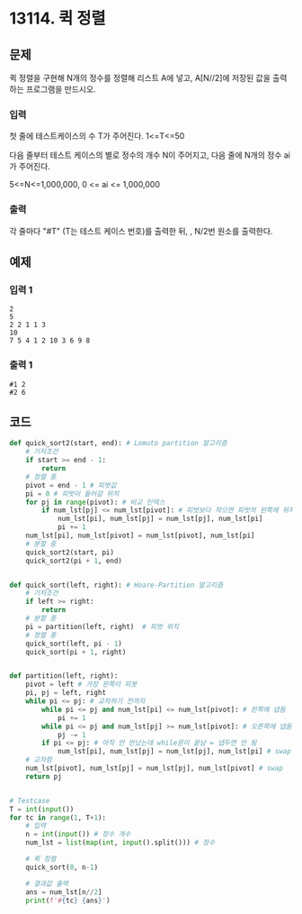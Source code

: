 # 13114. 퀵 정렬

## 문제


퀵 정렬을 구현해 N개의 정수를 정렬해 리스트 A에 넣고, A[N//2]에 저장된 값을 출력하는 프로그램을 만드시오.



### 입력

첫 줄에 테스트케이스의 수 T가 주어진다. 1<=T<=50

다음 줄부터 테스트 케이스의 별로 정수의 개수 N이 주어지고, 다음 줄에 N개의 정수 ai가 주어진다.

5<=N<=1,000,000, 0 <= ai <= 1,000,000

### 출력

각 줄마다 "#T" (T는 테스트 케이스 번호)를 출력한 뒤, , N/2번 원소를 출력한다.





## 예제

### 입력 1

```
2
5
2 2 1 1 3
10
7 5 4 1 2 10 3 6 9 8
```

### 출력 1

```
#1 2
#2 6
```





## 코드

```python
def quick_sort2(start, end): # Lomuto partition 알고리즘
    # 기저조건
    if start >= end - 1:
        return
    # 정렬 중
    pivot = end - 1 # 피벗값
    pi = 0 # 피벗이 들어갈 위치
    for pj in range(pivot): # 비교 인덱스
        if num_lst[pj] <= num_lst[pivot]: # 피벗보다 작으면 피벗의 왼쪽에 위치
            num_lst[pi], num_lst[pj] = num_lst[pj], num_lst[pi]
            pi += 1
    num_lst[pi], num_lst[pivot] = num_lst[pivot], num_lst[pi]
    # 분할 중
    quick_sort2(start, pi)
    quick_sort2(pi + 1, end)


def quick_sort(left, right): # Hoare-Partition 알고리즘
    # 기저조건
    if left >= right:
        return
    # 분할 중
    pi = partition(left, right)  # 피벗 위치
    # 정렬 중
    quick_sort(left, pi - 1)
    quick_sort(pi + 1, right)


def partition(left, right):
    pivot = left # 가장 왼쪽이 피봇
    pi, pj = left, right
    while pi <= pj: # 교차하기 전까지
        while pi <= pj and num_lst[pi] <= num_lst[pivot]: # 왼쪽에 냅둠
            pi += 1
        while pi <= pj and num_lst[pj] >= num_lst[pivot]: # 오른쪽에 냅둠
            pj -= 1
        if pi <= pj: # 아직 안 만났는데 while문이 끝남 = 냅두면 안 됨
            num_lst[pi], num_lst[pj] = num_lst[pj], num_lst[pi] # swap
    # 교차함
    num_lst[pivot], num_lst[pj] = num_lst[pj], num_lst[pivot] # swap
    return pj


# Testcase
T = int(input())
for tc in range(1, T+1):
    # 입력
    n = int(input()) # 정수 개수
    num_lst = list(map(int, input().split())) # 정수

    # 퀵 정렬
    quick_sort(0, n-1)

    # 결과값 출력
    ans = num_lst[n//2]
    print(f'#{tc} {ans}')
```
